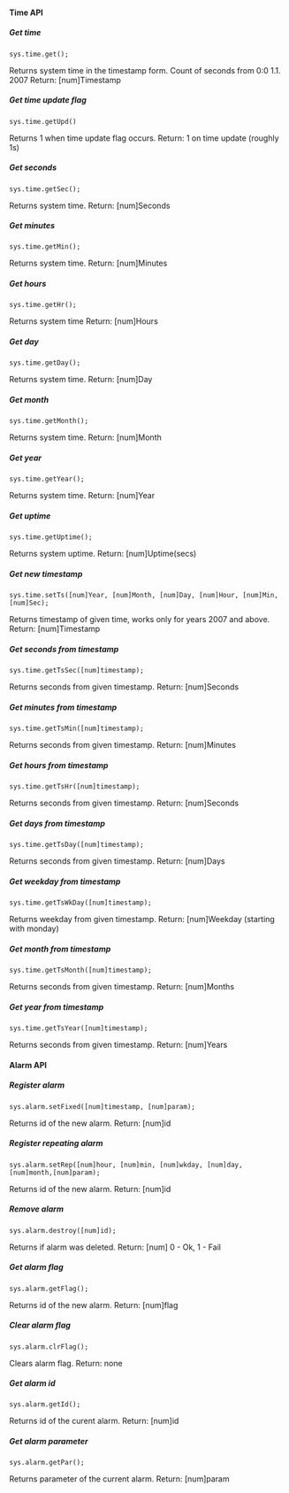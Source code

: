 
#### Time API

##### Get time
    sys.time.get();
Returns system time in the timestamp form.
Count of seconds from 0:0 1.1. 2007
Return: [num]Timestamp
##### Get time update flag
    sys.time.getUpd()
Returns 1 when time update flag occurs.
Return: 1 on time update (roughly 1s)
##### Get seconds
    sys.time.getSec();
Returns system time.
Return: [num]Seconds
##### Get minutes
    sys.time.getMin();
Returns system time.
Return: [num]Minutes
##### Get hours
    sys.time.getHr();
Returns system time
Return: [num]Hours
##### Get day
    sys.time.getDay();
Returns system time.
Return: [num]Day
##### Get month
    sys.time.getMonth();
Returns system time.
Return: [num]Month
##### Get year
    sys.time.getYear();
Returns system time.
Return: [num]Year
##### Get uptime
    sys.time.getUptime();
Returns system uptime.
Return: [num]Uptime(secs)
##### Get new timestamp
    sys.time.setTs([num]Year, [num]Month, [num]Day, [num]Hour, [num]Min, [num]Sec);
Returns timestamp of given time, works only for years 2007 and above.
Return: [num]Timestamp
##### Get seconds from timestamp
    sys.time.getTsSec([num]timestamp);
Returns seconds from given timestamp.
Return: [num]Seconds
##### Get minutes from timestamp
    sys.time.getTsMin([num]timestamp);
Returns seconds from given timestamp.
Return: [num]Minutes
##### Get hours from timestamp
    sys.time.getTsHr([num]timestamp);
Returns seconds from given timestamp.
Return: [num]Seconds
##### Get days from timestamp
    sys.time.getTsDay([num]timestamp);
Returns seconds from given timestamp.
Return: [num]Days
##### Get weekday from timestamp
    sys.time.getTsWkDay([num]timestamp);
Returns weekday from given timestamp.
Return: [num]Weekday (starting with monday)
##### Get month from timestamp
    sys.time.getTsMonth([num]timestamp);
Returns seconds from given timestamp.
Return: [num]Months
##### Get year from timestamp
    sys.time.getTsYear([num]timestamp);
Returns seconds from given timestamp.
Return: [num]Years
#### Alarm API
##### Register alarm
    sys.alarm.setFixed([num]timestamp, [num]param);
Returns id of the new alarm.
Return: [num]id
##### Register repeating alarm
    sys.alarm.setRep([num]hour, [num]min, [num]wkday, [num]day, [num]month,[num]param);
Returns id of the new alarm.
Return: [num]id
##### Remove alarm
    sys.alarm.destroy([num]id);
Returns if alarm was deleted.
Return: [num] 0 - Ok, 1 - Fail
##### Get alarm flag
    sys.alarm.getFlag();
Returns id of the new alarm.
Return: [num]flag
##### Clear alarm flag
    sys.alarm.clrFlag();
Clears alarm flag.
Return: none
##### Get alarm id
    sys.alarm.getId();
Returns id of the curent alarm.
Return: [num]id
##### Get alarm parameter
    sys.alarm.getPar();
Returns parameter of the current alarm.
Return: [num]param
